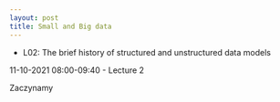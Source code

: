 ```yaml
---
layout: post
title: Small and Big data
---
```

- L02: The brief history of structured and unstructured data models

11-10-2021 08:00-09:40 - Lecture 2 

Zaczynamy